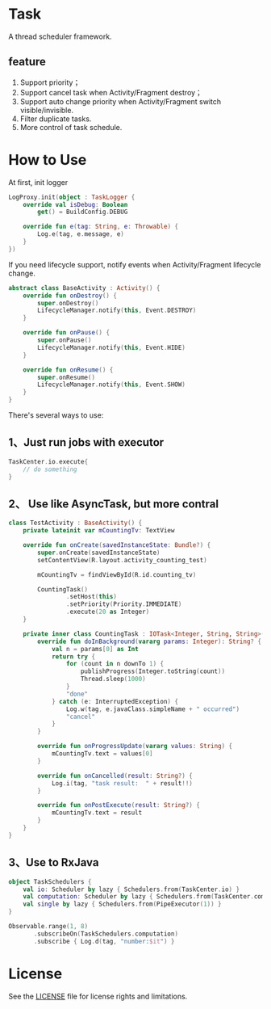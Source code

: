 
# Task
A thread scheduler framework.


## feature
1. Support priority；
2. Support cancel task when Activity/Fragment destroy；
3. Support auto change priority when Activity/Fragment switch visible/invisible.
4. Filter duplicate tasks.
4. More control of task schedule.


# How to Use

At first, init logger
```kotlin
LogProxy.init(object : TaskLogger {
    override val isDebug: Boolean
        get() = BuildConfig.DEBUG

    override fun e(tag: String, e: Throwable) {
        Log.e(tag, e.message, e)
    }
})
```

If you need lifecycle support, notify events when Activity/Fragment lifecycle change.

```kotlin
abstract class BaseActivity : Activity() {
    override fun onDestroy() {
        super.onDestroy()
        LifecycleManager.notify(this, Event.DESTROY)
    }

    override fun onPause() {
        super.onPause()
        LifecycleManager.notify(this, Event.HIDE)
    }

    override fun onResume() {
        super.onResume()
        LifecycleManager.notify(this, Event.SHOW)
    }
}
```


There's several ways to use:

## 1、Just run jobs with executor
```kotlin
TaskCenter.io.execute{
    // do something
}
```


## 2、 Use like AsyncTask, but more contral
```kotlin
class TestActivity : BaseActivity() {
    private lateinit var mCountingTv: TextView

    override fun onCreate(savedInstanceState: Bundle?) {
        super.onCreate(savedInstanceState)
        setContentView(R.layout.activity_counting_test)

        mCountingTv = findViewById(R.id.counting_tv)

        CountingTask()
                .setHost(this)
                .setPriority(Priority.IMMEDIATE)
                .execute(20 as Integer)
    }

    private inner class CountingTask : IOTask<Integer, String, String>(){
        override fun doInBackground(vararg params: Integer): String? {
            val n = params[0] as Int
            return try {
                for (count in n downTo 1) {
                    publishProgress(Integer.toString(count))
                    Thread.sleep(1000)
                }
                "done"
            } catch (e: InterruptedException) {
                Log.w(tag, e.javaClass.simpleName + " occurred")
                "cancel"
            }
        }

        override fun onProgressUpdate(vararg values: String) {
            mCountingTv.text = values[0]
        }

        override fun onCancelled(result: String?) {
            Log.i(tag, "task result:  " + result!!)
        }

        override fun onPostExecute(result: String?) {
            mCountingTv.text = result
        }
    }
}
```

## 3、Use to RxJava
```kotlin
object TaskSchedulers {
    val io: Scheduler by lazy { Schedulers.from(TaskCenter.io) }
    val computation: Scheduler by lazy { Schedulers.from(TaskCenter.computation) }
    val single by lazy { Schedulers.from(PipeExecutor(1)) }
}
```

```kotlin
Observable.range(1, 8)
       .subscribeOn(TaskSchedulers.computation)
       .subscribe { Log.d(tag, "number:$it") }
```

# License
See the [LICENSE](LICENSE.md) file for license rights and limitations.


